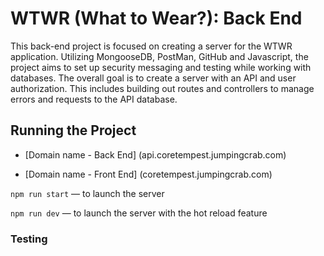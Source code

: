# WTWR (What to Wear?): Back End

This back-end project is focused on creating a server for the WTWR application. Utilizing MongooseDB, PostMan, GitHub and Javascript, the project aims to set up security messaging and testing while working with databases. The overall goal is to create a server with an API and user authorization. This includes building out routes and controllers to manage errors and requests to the API database.

## Running the Project

- [Domain name - Back End] (api.coretempest.jumpingcrab.com)

- [Domain name - Front End] (coretempest.jumpingcrab.com)

`npm run start` — to launch the server

`npm run dev` — to launch the server with the hot reload feature

### Testing
